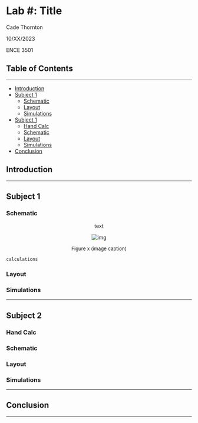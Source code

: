 # Lab #: Title

Cade Thornton

10/XX/2023

ENCE 3501

## Table of Contents

-------

+ [Introduction](#Introduction )
+ [Subject 1](#Link)
    * [Schematic](#Schematic)
    * [Layout](#Layout)
    * [Simulations](#Simulations)
+ [Subject 1](#Link)
    * [Hand Calc](#HandCal)
    * [Schematic](#Schematic)
    * [Layout](#Layout)
    * [Simulations](#Simulations)
+ [Conclusion](#Conclusion)

## Introduction 

-------

## Subject 1

### Schematic
<p align="center"> 
text
</p>

<p align="center">
  <img src="/path/to/image" alt="img">
</p>

<div align="center">
  <p style="font-size: small;">
    Figure x (image caption)
  </p>
</div>

```
calculations
```



### Layout 

### Simulations 

------

## Subject 2

### Hand Calc
### Schematic 
### Layout 
### Simulations 


-------

## Conclusion

------


